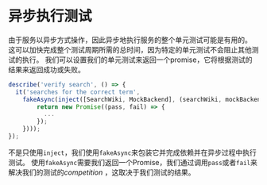# 异步执行测试

由于服务以异步方式操作，因此异步地执行服务的整个单元测试可能是有用的。 这可以加快完成整个测试周期所需的总时间，因为特定的单元测试不会阻止其他测试的执行。 我们可以设置我们的单元测试来返回一个promise，它将根据测试的结果来返回成功或失败。

```js
describe('verify search', () => {
  it('searches for the correct term',
    fakeAsync(inject([SearchWiki, MockBackend], (searchWiki, mockBackend) => {
        return new Promise((pass, fail) => {
          ...
        });
    })));
});
```

不是只使用`inject`，我们使用`fakeAsync`来包装它并完成依赖并在异步过程中执行测试。 使用`fakeAsync`需要我们返回一个Promise，我们通过调用`pass`或者`fail`来解决我们的测试的*competition* ，这取决于我们测试的结果。